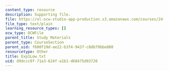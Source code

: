 ```yaml
---
content_type: resource
description: Supporting file.
file: https://ol-ocw-studio-app-production.s3.amazonaws.com/courses/24-964-topics-in-phonology-fall-2004/d9dccc0f71a3624fa1b1d68475d03720_Exp1Low.txt
file_type: text/plain
learning_resource_types: []
ocw_type: OCWFile
parent_title: Study Materials
parent_type: CourseSection
parent_uid: f600f19d-ae22-b3f4-9437-c8db79bbe880
resourcetype: Other
title: Exp1Low.txt
uid: d9dccc0f-71a3-624f-a1b1-d68475d03720
---
```

